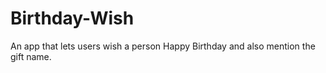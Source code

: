 # Birthday-Wish
An app that lets users wish a person Happy Birthday and also mention the gift name.
